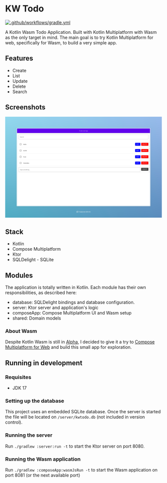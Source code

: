 # KW Todo

[![.github/workflows/gradle.yml](https://github.com/efrenospino/kotlin-wasm-todo/actions/workflows/gradle.yml/badge.svg)](https://github.com/efrenospino/kotlin-wasm-todo/actions/workflows/gradle.yml)

A Kotlin Wasm Todo Application. Built with Kotlin Multiplatform with Wasm as the only target in mind. The main goal is
to try Kotlin Multiplatform for web, specifically for Wasm, to build a very simple app.

## Features

- Create
- List
- Update
- Delete
- Search

## Screenshots

![img.png](images/img.png)

## Stack

- Kotlin
- Compose Multiplatform
- Ktor
- SQLDelight - SQLite

## Modules

The application is totally written in Kotlin. Each module has their own responsibilities, as described here:

- database: SQLDelight bindings and database configuration.
- server: Ktor server and application's logic
- composeApp: Compose Multiplatform UI and Wasm setup
- shared: Domain models

### About Wasm

Despite Kotlin Wasm is still
in [Alpha](https://kotlinlang.org/docs/components-stability.html#current-stability-of-kotlin-components), I decided to
give it a try
to [Compose Multiplatform for Web](https://github.com/Kotlin/kotlin-wasm-examples/tree/main/compose-imageviewer#compose-multiplatform-for-web)
and build this small app for exploration.

## Running in development

### Requisites

- JDK 17

### Setting up the database

This project uses an embedded SQLite database. Once the server is started the file will be located
on `/server/kwtodo.db` (not included in version control).

### Running the server

Run `./gradlew :server:run -t` to start the Ktor server on port 8080.

### Running the Wasm application

Run `./gradlew :composeApp:wasmJsRun -t` to start the Wasm application on port 8081 (or the next
available port)
